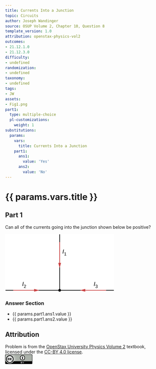 ```yaml
---
title: Currents Into a Junction
topic: Circuits
author: Joseph Wandinger
source: OSUP Volume 2, Chapter 10, Question 8
template_version: 1.0
attribution: openstax-physics-vol2
outcomes:
- 21.12.1.0
- 21.12.3.0
difficulty:
- undefined
randomization:
- undefined
taxonomy:
- undefined
tags:
- JW
assets:
- Fig1.png
part1:
  type: multiple-choice
  pl-customizations:
    weight: 1
substitutions:
  params:
    vars:
      title: Currents Into a Junction
    part1:
      ans1:
        value: 'Yes'
      ans2:
        value: 'No'
---
```

# {{ params.vars.title }}
## Part 1

Can all of the currents going into the junction shown below be positive?

<img src="Fig1.png">

### Answer Section

- {{ params.part1.ans1.value }}
- {{ params.part1.ans2.value }}

## Attribution

Problem is from the [OpenStax University Physics Volume 2](https://openstax.org/details/books/university-physics-volume-2) textbook, licensed under the [CC-BY 4.0 license](https://creativecommons.org/licenses/by/4.0/).<br>![Image representing the Creative Commons 4.0 BY license.](https://raw.githubusercontent.com/firasm/bits/master/by.png)